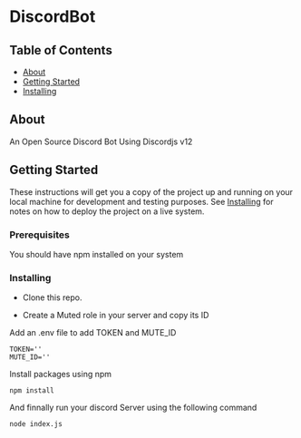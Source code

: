 # DiscordBot

## Table of Contents

- [About](#about)
- [Getting Started](#getting_started)
- [Installing](#installing)


## About <a name = "about"></a>

An Open Source Discord Bot Using Discordjs v12

## Getting Started <a name = "getting_started"></a>

These instructions will get you a copy of the project up and running on your local machine for development and testing purposes. See [Installing](#installing) for notes on how to deploy the project on a live system.

### Prerequisites

You should have npm installed on your system

### Installing

- Clone this repo.

- Create a Muted role in your server and copy its ID

Add an .env file to add TOKEN and MUTE_ID

```
TOKEN=''
MUTE_ID=''
```

Install packages using npm

```
npm install
```

And finnally run your discord Server using the following command

```
node index.js
```
